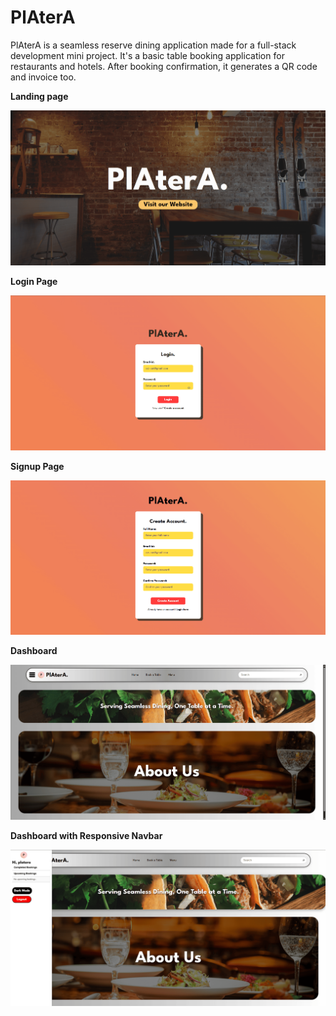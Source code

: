 <h1>PlAterA</h1> 

PlAterA is a seamless reserve dining application made for a full-stack development mini project. It's a basic table booking application for restaurants and hotels. After booking confirmation, it generates a QR code and invoice too.

<b>Landing page</b>

![Landing Page](./landingpage.png)

<b>Login Page</b>

![Login Page](./loginpage.png)

<b>Signup Page</b>

![SignUp Page](./signuppage.png)

<b>Dashboard</b>

![DashBoard](./dashboardhomepage.png)

<b>Dashboard with Responsive Navbar</b>

![Dashboard with Responsive Navbar](./dashboardwithreponsivenavbar.png)




